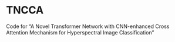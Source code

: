 # TNCCA
Code for “A Novel Transformer Network with CNN-enhanced Cross Attention Mechanism for Hyperspectral Image Classification”
